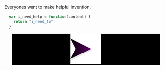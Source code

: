 <span>Everyones want to make helpful invention,</span>

```js
  var i_need_help = function(content) {
    return "i_need_to"
  }
```

<div style="background:#000;color:#fff;float:right;width:50vw;text-align:center">
 <img src="arrow.svg" width="100px" height="100px">
</div>

